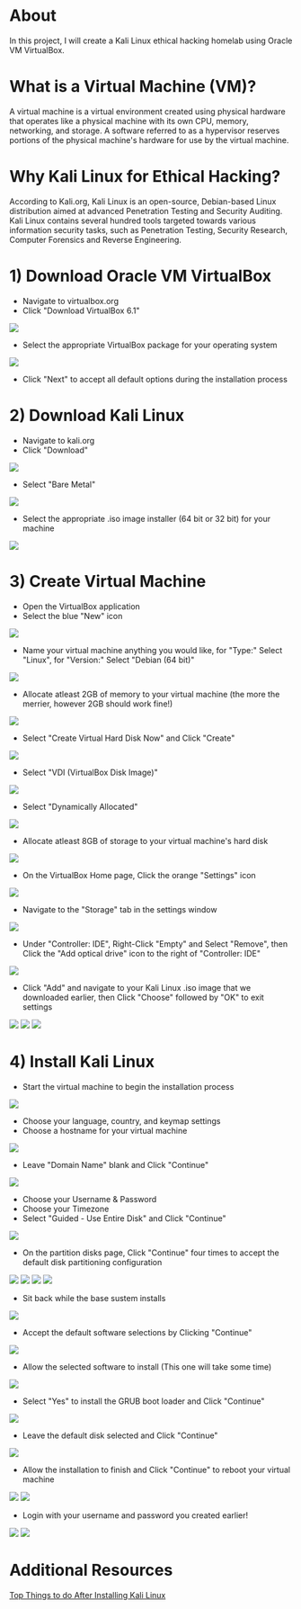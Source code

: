 # About

In this project, I will create a Kali Linux ethical hacking homelab using Oracle VM VirtualBox.

# What is a Virtual Machine (VM)?

A virtual machine is a virtual environment created using physical hardware that operates like a physical machine with its own CPU, memory, networking, and storage. A software referred to as a hypervisor reserves portions of the physical machine's hardware for use by the virtual machine. 

# Why Kali Linux for Ethical Hacking?

According to Kali.org, Kali Linux is an open-source, Debian-based Linux distribution aimed at advanced Penetration Testing and Security Auditing. Kali Linux contains several hundred tools targeted towards various information security tasks, such as Penetration Testing, Security Research, Computer Forensics and Reverse Engineering. 

# 1) Download Oracle VM VirtualBox

- Navigate to virtualbox.org 
- Click "Download VirtualBox 6.1"

![](vb.jpg)
- Select the appropriate VirtualBox package for your operating system

![](host.jpg)
- Click "Next" to accept all default options during the installation process

# 2) Download Kali Linux

- Navigate to kali.org
- Click "Download"

![](kali1.jpg)
- Select "Bare Metal" 

![](kali2.jpg)
- Select the appropriate .iso image installer (64 bit or 32 bit) for your machine

![](kali3.jpg)

# 3) Create Virtual Machine 

- Open the VirtualBox application
- Select the blue "New" icon

![](vm1.jpg)
- Name your virtual machine anything you would like, for "Type:" Select "Linux", for "Version:" Select "Debian (64 bit)"

![](vm3.jpg)
- Allocate atleast 2GB of memory to your virtual machine (the more the merrier, however 2GB should work fine!)

![](vm4.jpg)
- Select "Create Virtual Hard Disk Now" and Click "Create"

![](vm5.jpg)
- Select "VDI (VirtualBox Disk Image)"

![](vm6.jpg)
- Select "Dynamically Allocated" 

![](vm7.jpg)
- Allocate atleast 8GB of storage to your virtual machine's hard disk

![](vm8.jpg)
- On the VirtualBox Home page, Click the orange "Settings" icon

![](vm9.jpg)
- Navigate to the "Storage" tab in the settings window

![](vm11.jpg)
- Under "Controller: IDE", Right-Click "Empty" and Select "Remove", then Click the "Add optical drive" icon to the right of "Controller: IDE"

![](vm12.jpg)
- Click "Add" and navigate to your Kali Linux .iso image that we downloaded earlier, then Click "Choose" followed by "OK" to exit settings

![](vm13.jpg)
![](vm14.jpg)
![](vm15.jpg)


# 4) Install Kali Linux 

- Start the virtual machine to begin the installation process

![](ki1.jpg)
- Choose your language, country, and keymap settings
- Choose a hostname for your virtual machine

![](ki5.jpg)
- Leave "Domain Name" blank and Click "Continue"

![](ki6.jpg)
- Choose your Username & Password
- Choose your Timezone
- Select "Guided - Use Entire Disk" and Click "Continue"

![](ki10.jpg)
- On the partition disks page, Click "Continue" four times to accept the default disk partitioning configuration

![](ki11.jpg)
![](ki12.jpg)
![](ki13.jpg)
![](ki14.jpg)
- Sit back while the base sustem installs

![](ki15.jpg)
- Accept the default software selections by Clicking "Continue"

![](ki16.jpg)
- Allow the selected software to install (This one will take some time)

![](ki17.jpg)
- Select "Yes" to install the GRUB boot loader and Click "Continue"

![](ki18.jpg)
- Leave the default disk selected and Click "Continue"

![](ki19.jpg)
- Allow the installation to finish and Click "Continue" to reboot your virtual machine

![](ki20.jpg)
![](ki21.jpg)
- Login with your username and password you created earlier!

![](ki22.jpg)
![](post1.jpg)

# Additional Resources

[Top Things to do After Installing Kali Linux](https://www.ceos3c.com/security/top-things-after-installing-kali-linux/)

